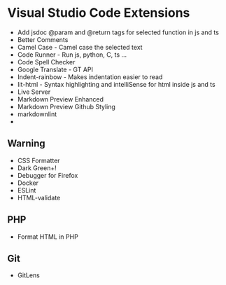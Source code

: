 # Visual Studio Code Extensions

* Add jsdoc @param and @return tags for selected function in js and ts
* Better Comments
* Camel Case - Camel case the selected text
* Code Runner - Run js, python, C, ts ...
* Code Spell Checker
* Google Translate - GT API
* Indent-rainbow - Makes indentation easier to read
* lit-html - Syntax highlighting and intelliSense for html inside js and ts
* Live Server
* Markdown Preview Enhanced
* Markdown Preview Github Styling
* markdownlint
*


## Warning

* CSS Formatter
* Dark Green+!
* Debugger for Firefox
* Docker
* ESLint
* HTML-validate


## PHP

* Format HTML in PHP

## Git

* GitLens
